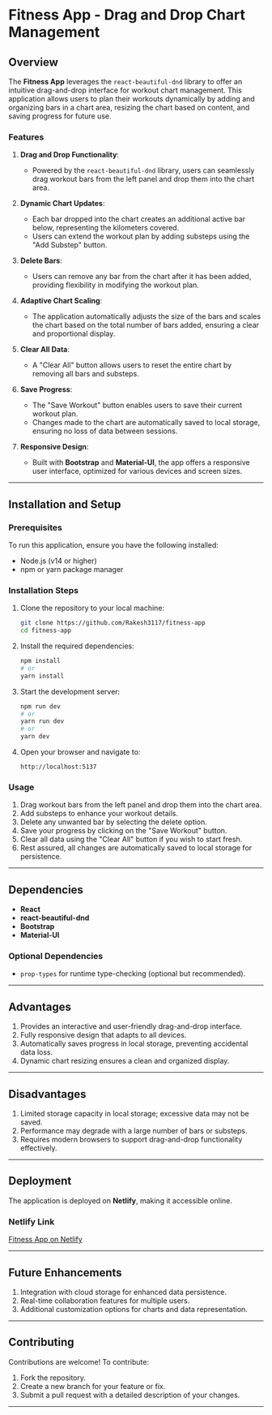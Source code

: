 # Fitness App - Drag and Drop Chart Management

## Overview
The **Fitness App** leverages the `react-beautiful-dnd` library to offer an intuitive drag-and-drop interface for workout chart management. This application allows users to plan their workouts dynamically by adding and organizing bars in a chart area, resizing the chart based on content, and saving progress for future use.

### Features
1. **Drag and Drop Functionality**:
   - Powered by the `react-beautiful-dnd` library, users can seamlessly drag workout bars from the left panel and drop them into the chart area.

2. **Dynamic Chart Updates**:
   - Each bar dropped into the chart creates an additional active bar below, representing the kilometers covered.
   - Users can extend the workout plan by adding substeps using the "Add Substep" button.

3. **Delete Bars**:
   - Users can remove any bar from the chart after it has been added, providing flexibility in modifying the workout plan.

4. **Adaptive Chart Scaling**:
   - The application automatically adjusts the size of the bars and scales the chart based on the total number of bars added, ensuring a clear and proportional display.

5. **Clear All Data**:
   - A "Clear All" button allows users to reset the entire chart by removing all bars and substeps.

6. **Save Progress**:
   - The "Save Workout" button enables users to save their current workout plan.
   - Changes made to the chart are automatically saved to local storage, ensuring no loss of data between sessions.

7. **Responsive Design**:
   - Built with **Bootstrap** and **Material-UI**, the app offers a responsive user interface, optimized for various devices and screen sizes.

---

## Installation and Setup

### Prerequisites
To run this application, ensure you have the following installed:
- Node.js (v14 or higher)
- npm or yarn package manager

### Installation Steps
1. Clone the repository to your local machine:
   ```bash
   git clone https://github.com/Rakesh3117/fitness-app
   cd fitness-app
   ```

2. Install the required dependencies:
   ```bash
   npm install
   # or
   yarn install
   ```

3. Start the development server:
   ```bash
   npm run dev
   # or
   yarn run dev
   # or
   yarn dev
   ```

4. Open your browser and navigate to:
   ```
   http://localhost:5137
   ```

### Usage
1. Drag workout bars from the left panel and drop them into the chart area.
2. Add substeps to enhance your workout details.
3. Delete any unwanted bar by selecting the delete option.
4. Save your progress by clicking on the "Save Workout" button.
5. Clear all data using the "Clear All" button if you wish to start fresh.
6. Rest assured, all changes are automatically saved to local storage for persistence.

---

## Dependencies
- **React**
- **react-beautiful-dnd**
- **Bootstrap**
- **Material-UI**

### Optional Dependencies
- `prop-types` for runtime type-checking (optional but recommended).

---

## Advantages
1. Provides an interactive and user-friendly drag-and-drop interface.
2. Fully responsive design that adapts to all devices.
3. Automatically saves progress in local storage, preventing accidental data loss.
4. Dynamic chart resizing ensures a clean and organized display.

---

## Disadvantages
1. Limited storage capacity in local storage; excessive data may not be saved.
2. Performance may degrade with a large number of bars or substeps.
3. Requires modern browsers to support drag-and-drop functionality effectively.

---

## Deployment
The application is deployed on **Netlify**, making it accessible online.

### Netlify Link
[Fitness App on Netlify](https://gnanendra-spurfit-fitness-app.netlify.app/)

---

## Future Enhancements
1. Integration with cloud storage for enhanced data persistence.
2. Real-time collaboration features for multiple users.
3. Additional customization options for charts and data representation.

---

## Contributing
Contributions are welcome! To contribute:
1. Fork the repository.
2. Create a new branch for your feature or fix.
3. Submit a pull request with a detailed description of your changes.

---

